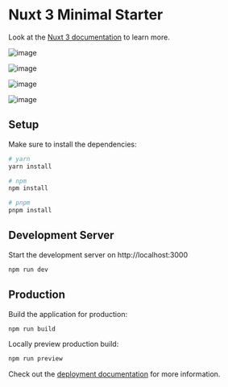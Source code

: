 # Nuxt 3 Minimal Starter

Look at the [Nuxt 3 documentation](https://nuxt.com/docs/getting-started/introduction) to learn more.

![image](https://user-images.githubusercontent.com/99497565/223665669-4e28bdd7-ee93-409b-8d08-d0420062a6f5.png)

![image](https://user-images.githubusercontent.com/99497565/223665728-aa4cb350-f011-4ee1-8830-9f2459dc9ef4.png)

![image](https://user-images.githubusercontent.com/99497565/223667195-3b95e748-be02-43bc-87db-39fef444b47e.png)

![image](https://user-images.githubusercontent.com/99497565/223667367-77d07d9f-0a8b-41c8-a306-d44c20e26603.png)




## Setup

Make sure to install the dependencies:

```bash
# yarn
yarn install

# npm
npm install

# pnpm
pnpm install
```

## Development Server

Start the development server on http://localhost:3000

```bash
npm run dev
```

## Production

Build the application for production:

```bash
npm run build
```

Locally preview production build:

```bash
npm run preview
```

Check out the [deployment documentation](https://nuxt.com/docs/getting-started/deployment) for more information.
